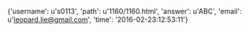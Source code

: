 {'username': u's0113', 'path': u'1160/1160.html', 'answer': u'ABC', 'email': u'leopard.lie@gmail.com', 'time': '2016-02-23:12:53:11'}
